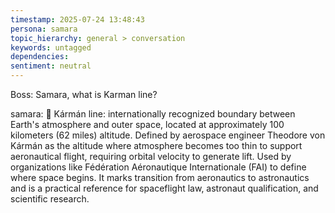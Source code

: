 ```yaml
---
timestamp: 2025-07-24 13:48:43
persona: samara
topic_hierarchy: general > conversation
keywords: untagged
dependencies: 
sentiment: neutral
---
```


Boss: Samara, what is Karman line?

samara: 🦉 Kármán line: internationally recognized boundary between Earth's atmosphere and outer space, located at approximately 100 kilometers (62 miles) altitude. Defined by aerospace engineer Theodore von Kármán as the altitude where atmosphere becomes too thin to support aeronautical flight, requiring orbital velocity to generate lift. Used by organizations like Fédération Aéronautique Internationale (FAI) to define where space begins. It marks transition from aeronautics to astronautics and is a practical reference for spaceflight law, astronaut qualification, and scientific research.